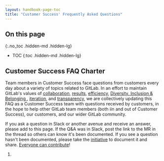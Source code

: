 ```yaml
---
layout: handbook-page-toc
title: "Customer Success' Frequently Asked Questions"
---
```


## On this page
{:.no_toc .hidden-md .hidden-lg}

- TOC
{:toc .hidden-md .hidden-lg}

## Customer Success FAQ Charter
Team members in Customer Success face questions from customers every day about a variety of topics related to GitLab. In an effort to maintain GitLab's values of [collaboration](https://about.gitlab.com/handbook/values/#collaboration), [results](https://about.gitlab.com/handbook/values/#results), [efficiency](https://about.gitlab.com/handbook/values/#efficiency), [Diversity, Inclusion & Belonging ](https://about.gitlab.com/handbook/values/#diversity--inclusion), [iteration](https://about.gitlab.com/handbook/values/#iteration), and [transparency](https://about.gitlab.com/handbook/values/#transparency), we are collectively updating this FAQ as a Customer Success team with questions received by customers, in the hope to help other GitLab team members (both iin and out of Customer Success), our customers, and our wider GitLab community.

If you ask a question in Slack or another avenue and receive an answer, please add to this page. If the Q&A was in Slack, post the link to the MR in the thread so others can know it's been documented. If you see a question hasn't been documented, please take the [initiative](https://about.gitlab.com/handbook/values/#short-toes) to document it and share. [Everyone can contribute](https://about.gitlab.com/company/strategy/#mission)!

1.  
